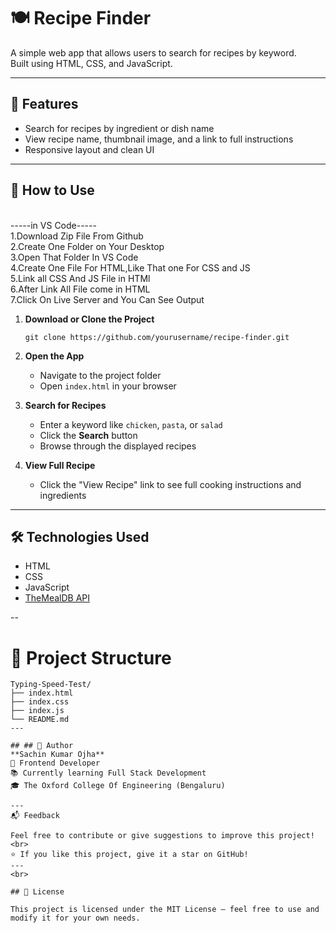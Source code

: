 # 🍽️ Recipe Finder

A simple web app that allows users to search for recipes by keyword. 
<br>
Built using HTML, CSS, and JavaScript.

---

## 🔧 Features

- Search for recipes by ingredient or dish name
- View recipe name, thumbnail image, and a link to full instructions
- Responsive layout and clean UI

---

## 🚀 How to Use
<br>
-----in VS Code-----
<br>
1.Download Zip File From Github
<br>
2.Create One Folder on Your Desktop
<br>
3.Open That Folder In VS Code
<br>
4.Create One File For HTML,Like That one For CSS and JS
<br>
5.Link all CSS And JS File in HTMl
<br>
6.After Link All File come in HTML
<br>
7.Click On Live Server and You Can See Output
<br>

1. **Download or Clone the Project**
   ```
   git clone https://github.com/yourusername/recipe-finder.git
   ```

2. **Open the App**
   - Navigate to the project folder
   - Open `index.html` in your browser

3. **Search for Recipes**
   - Enter a keyword like `chicken`, `pasta`, or `salad`
   - Click the **Search** button
   - Browse through the displayed recipes

4. **View Full Recipe**
   - Click the "View Recipe" link to see full cooking instructions and ingredients

---

## 🛠️ Technologies Used

- HTML
- CSS
- JavaScript
- [TheMealDB API](https://www.themealdb.com/)

--
# 📁 Project Structure

```
Typing-Speed-Test/
├── index.html
├── index.css
├── index.js
└── README.md
---

## ## 👤 Author
**Sachin Kumar Ojha**  
💼 Frontend Developer  
📚 Currently learning Full Stack Development  
🎓 The Oxford College Of Engineering (Bengaluru)

---
📬 Feedback

Feel free to contribute or give suggestions to improve this project!
<br>
⭐ If you like this project, give it a star on GitHub!
---
<br>

## 📄 License

This project is licensed under the MIT License – feel free to use and modify it for your own needs.
